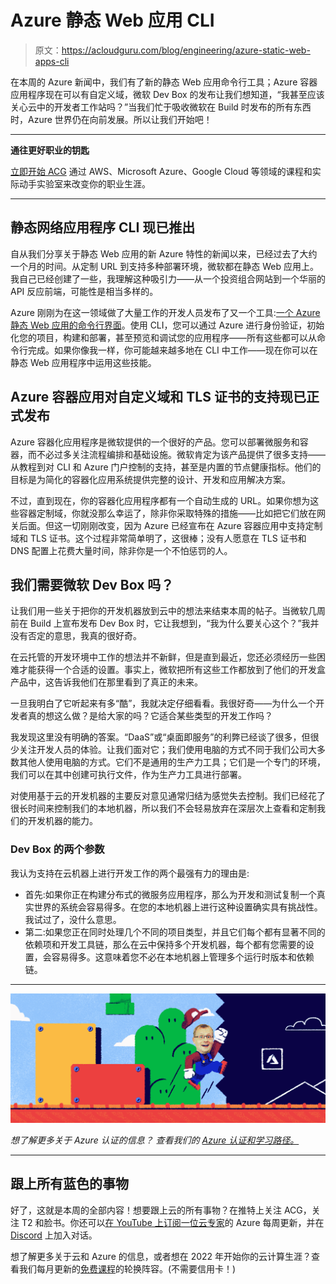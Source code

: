 # Azure 静态 Web 应用 CLI 

> 原文：<https://acloudguru.com/blog/engineering/azure-static-web-apps-cli>

在本周的 Azure 新闻中，我们有了新的静态 Web 应用命令行工具；Azure 容器应用程序现在可以有自定义域，微软 Dev Box 的发布让我们想知道，“我甚至应该关心云中的开发者工作站吗？”当我们忙于吸收微软在 Build 时发布的所有东西时，Azure 世界仍在向前发展。所以让我们开始吧！

* * *

**通往更好职业的钥匙**

[立即开始 ACG](https://acloudguru.com/pricing) 通过 AWS、Microsoft Azure、Google Cloud 等领域的课程和实际动手实验室来改变你的职业生涯。

* * *

## **静态网络应用程序 CLI 现已推出**

自从我们分享关于静态 Web 应用的新 Azure 特性的新闻以来，已经过去了大约一个月的时间。从定制 URL 到支持多种部署环境，微软都在静态 Web 应用上。我自己已经创建了一些，我理解这种吸引力——从一个投资组合网站到一个华丽的 API 反应前端，可能性是相当多样的。

Azure 刚刚为在这一领域做了大量工作的开发人员发布了又一个工具:[一个 Azure 静态 Web 应用的命令行界面](https://azure.github.io/static-web-apps-cli/)。使用 CLI，您可以通过 Azure 进行身份验证，初始化您的项目，构建和部署，甚至预览和调试您的应用程序——所有这些都可以从命令行完成。如果你像我一样，你可能越来越多地在 CLI 中工作——现在你可以在静态 Web 应用程序中运用这些技能。

## Azure 容器应用对自定义域和 TLS 证书的支持现已正式发布

Azure 容器化应用程序是微软提供的一个很好的产品。您可以部署微服务和容器，而不必过多关注流程编排和基础设施。微软肯定为该产品提供了很多支持——从教程到对 CLI 和 Azure 门户控制的支持，甚至是内置的节点健康指标。他们的目标是为简化的容器化应用系统提供完整的设计、开发和应用解决方案。

不过，直到现在，你的容器化应用程序都有一个自动生成的 URL。如果你想为这些容器定制域，你就没那么幸运了，除非你采取特殊的措施——比如把它们放在网关后面。但这一切刚刚改变，因为 Azure 已经宣布在 Azure 容器应用中支持定制域和 TLS 证书。这个过程非常简单明了，这很棒；没有人愿意在 TLS 证书和 DNS 配置上花费大量时间，除非你是一个不怕惩罚的人。

## ****我们需要微软 Dev Box 吗？****

让我们用一些关于把你的开发机器放到云中的想法来结束本周的帖子。当微软几周前在 Build 上宣布发布 Dev Box 时，它让我想到，“我为什么要关心这个？”我并没有否定的意思，我真的很好奇。

在云托管的开发环境中工作的想法并不新鲜，但是直到最近，您还必须经历一些困难才能获得一个合适的设置。事实上，微软把所有这些工作都放到了他们的开发盒产品中，这告诉我他们在那里看到了真正的未来。

一旦我明白了它听起来有多“酷”，我就决定仔细看看。我很好奇——为什么一个开发者真的想这么做？是给大家的吗？它适合某些类型的开发工作吗？

我发现这里没有明确的答案。“DaaS”或“桌面即服务”的利弊已经谈了很多，但很少关注开发人员的体验。让我们面对它；我们使用电脑的方式不同于我们公司大多数其他人使用电脑的方式。它们不是通用的生产力工具；它们是一个专门的环境，我们可以在其中创建可执行文件，作为生产力工具进行部署。

对使用基于云的开发机器的主要反对意见通常归结为感觉失去控制。我们已经花了很长时间来控制我们的本地机器，所以我们不会轻易放弃在深层次上查看和定制我们的开发机器的能力。

### Dev Box 的两个参数

我认为支持在云机器上进行开发工作的两个最强有力的理由是:

*   首先:如果你正在构建分布式的微服务应用程序，那么为开发和测试复制一个真实世界的系统会容易得多。在您的本地机器上进行这种设置确实具有挑战性。我试过了，没什么意思。
*   第二:如果您正在同时处理几个不同的项目类型，并且它们每个都有显著不同的依赖项和开发工具链，那么在云中保持多个开发机器，每个都有您需要的设置，会容易得多。这意味着您不必在本地机器上管理多个运行时版本和依赖链。

* * *

![why should i get azure](img/3ee87ddb6a81b5631ab6555721b8b023.png)

*想了解更多关于 Azure 认证的信息？*
*查看我们的* *[Azure 认证和学习路径。](https://acloudguru.com/azure-cloud-training)*

* * *

## 跟上所有蓝色的事物

好了，这就是本周的全部内容！想要跟上云的所有事物？在推特上关注 ACG，关注 T2 和脸书。你还可以[在 YouTube 上订阅一位云专家](https://www.youtube.com/c/AcloudGuru/?sub_confirmation=1)的 Azure 每周更新，并在 [Discord](https://discord.com/invite/pluralsight) 上加入对话。

想了解更多关于云和 Azure 的信息，或者想在 2022 年开始你的云计算生涯？查看我们每月更新的[免费课程](https://acloudguru.com/blog/news/whats-free-at-acg)的轮换阵容。(不需要信用卡！)